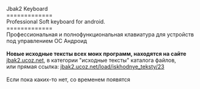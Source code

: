 Jbak2 Keyboard <br>
============= <br>
Professional Soft keyboard for android. <br>
============= <br>
Профессиональная и полнофункциональная клавиатура для устройств под управлением ОС Андроид <br>
<br>
<b>Новые исходные тексты всех моих программ, находятся на сайте</b> <a href='https://jbak2.ucoz.net' target="_blank">jbak2.ucoz.net</a>, в категории "исходные тексты" каталога файлов,<br>
или прямая ссылка: <a href='https://jbak2.ucoz.net/load/iskhodnye_teksty/23' target="_blank">jbak2.ucoz.net/load/iskhodnye_teksty/23</a><br>
<br>
Если пока каких-то нет, со временем появятся

